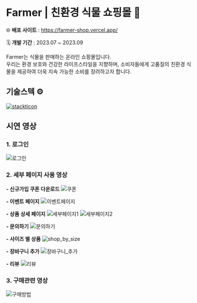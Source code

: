 # Farmer | 친환경 식물 쇼핑몰 🌿

🌐 __배포 사이트__ : https://farmer-shop.vercel.app/

🗓 __개발 기간__ : 2023.07 ~ 2023.09

Farmer는 식물을 판매하는 온라인 쇼핑몰입니다. <br>
우리는 환경 보호와 건강한 라이프스타일을 지향하며, 소비자들에게 고품질의 친환경 식물을 제공하여 더욱 지속 가능한 소비를 장려하고자 합니다.

## 기술스텍 ⚙️

[![stackticon](https://firebasestorage.googleapis.com/v0/b/stackticon-81399.appspot.com/o/images%2F1691929014439?alt=media&token=a3949e0a-d136-4dc9-a3a4-36427232b6b8)](https://github.com/msdio/stackticon)

## 시연 영상

### 1. 로그인

![로그인](https://github.com/TeamProject-Farmer/front-end/assets/115068278/04adc2ff-879f-49bf-bf21-cf7589c21780)

### 2. 세부 페이지 사용 영상

**- 신규가입 쿠폰 다운로드**
![쿠폰](https://github.com/TeamProject-Farmer/front-end/assets/115068278/70d62eaf-a062-4a05-8c37-3cb83dd5f596)

**- 이벤트 페이지**
![이벤트페이지](https://github.com/TeamProject-Farmer/front-end/assets/115068278/05472a5e-741f-414d-a096-8dc75d838f05)

**- 상품 상세 페이지**
![세부페이지1](https://github.com/TeamProject-Farmer/front-end/assets/115068278/58d4b57f-6a04-4784-b3cf-bbde4f8287d2)
![세부페이지2](https://github.com/TeamProject-Farmer/front-end/assets/115068278/94b4e5c2-1af7-4401-9c6a-c63d144833a5)

**- 문의하기**
![문의하기](https://github.com/TeamProject-Farmer/front-end/assets/115068278/93ee3460-353c-4f19-9dd2-5f8679823762)

**- 사이즈 별 상품**
![shop_by_size](https://github.com/TeamProject-Farmer/front-end/assets/115068278/8837e78d-000f-4a05-a2dc-d45823ccec09)

**- 장바구니 추가**
![장바구니_추가](https://github.com/TeamProject-Farmer/front-end/assets/115068278/5077ef94-68d0-4f9f-af8b-d57cb7a1328e)

**- 리뷰**
![리뷰](https://github.com/TeamProject-Farmer/front-end/assets/115068278/b65b1d97-07a9-4be2-a054-af3d8cf22060)

### 3. 구매관련 영상

![구매방법](https://github.com/TeamProject-Farmer/front-end/assets/115068278/bb6873ee-2b28-4160-8485-7595a573d7af)
